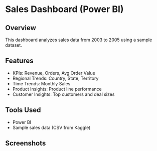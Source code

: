 # Sales Dashboard (Power BI)

## Overview
This dashboard analyzes sales data from 2003 to 2005 using a sample dataset.

## Features
- KPIs: Revenue, Orders, Avg Order Value
- Regional Trends: Country, State, Territory
- Time Trends: Monthly Sales
- Product Insights: Product line performance
- Customer Insights: Top customers and deal sizes

## Tools Used
- Power BI
- Sample sales data (CSV from Kaggle)

## Screenshots

